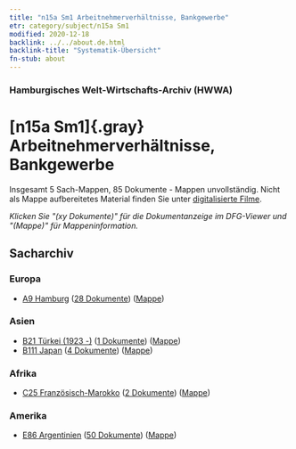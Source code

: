 ```yaml
---
title: "n15a Sm1 Arbeitnehmerverhältnisse, Bankgewerbe"
etr: category/subject/n15a Sm1
modified: 2020-12-18
backlink: ../../about.de.html
backlink-title: "Systematik-Übersicht"
fn-stub: about
---
```


### Hamburgisches Welt-Wirtschafts-Archiv (HWWA)
# [n15a Sm1]{.gray}&#8201; Arbeitnehmerverhältnisse, Bankgewerbe&#160; 




Insgesamt 5 Sach-Mappen, 85 Dokumente - Mappen unvollständig.
Nicht als Mappe aufbereitetes Material finden Sie unter [digitalisierte Filme](/film/h1_sh).

_Klicken Sie "(xy Dokumente)" für die Dokumentanzeige im DFG-Viewer und "(Mappe)" für Mappeninformation._

## Sacharchiv




### Europa

- [A9 Hamburg](../../../geo/about.de.html#A9) (<a href="https://dfg-viewer.de/show/?tx_dlf[id]=https://pm20.zbw.eu/mets/sh/1409xx/140905/1452xx/145206/public.mets.de.xml" target="_blank">28 Dokumente</a>) ([Mappe](http://purl.org/pressemappe20/folder/sh/140905,145206))

### Asien

- [B21 Türkei (1923 -)](../../../geo/about.de.html#B21) (<a href="https://dfg-viewer.de/show/?tx_dlf[id]=https://pm20.zbw.eu/mets/sh/1411xx/141111/1452xx/145206/public.mets.de.xml" target="_blank">1 Dokumente</a>) ([Mappe](http://purl.org/pressemappe20/folder/sh/141111,145206))
- [B111 Japan](../../../geo/about.de.html#B111) (<a href="https://dfg-viewer.de/show/?tx_dlf[id]=https://pm20.zbw.eu/mets/sh/1412xx/141272/1452xx/145206/public.mets.de.xml" target="_blank">4 Dokumente</a>) ([Mappe](http://purl.org/pressemappe20/folder/sh/141272,145206))

### Afrika

- [C25 Französisch-Marokko](../../../geo/about.de.html#C25) (<a href="https://dfg-viewer.de/show/?tx_dlf[id]=https://pm20.zbw.eu/mets/sh/1413xx/141358/1452xx/145206/public.mets.de.xml" target="_blank">2 Dokumente</a>) ([Mappe](http://purl.org/pressemappe20/folder/sh/141358,145206))

### Amerika

- [E86 Argentinien](../../../geo/about.de.html#E86) (<a href="https://dfg-viewer.de/show/?tx_dlf[id]=https://pm20.zbw.eu/mets/sh/1416xx/141692/1452xx/145206/public.mets.de.xml" target="_blank">50 Dokumente</a>) ([Mappe](http://purl.org/pressemappe20/folder/sh/141692,145206))


